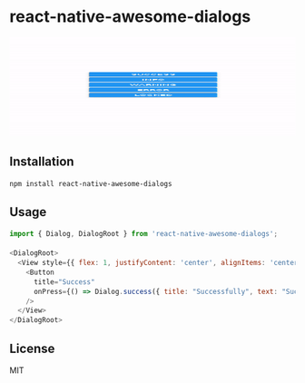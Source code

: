 # react-native-awesome-dialogs

<div align="center">
  <img src="https://github.com/hlsxx/react-native-awesome-dialogs/blob/master/blob/example.gif" alt="react-native-awesome-dialogs" style="width:100%; max-height:175px" />
</div>

## Installation

```sh
npm install react-native-awesome-dialogs
```

## Usage


```js
import { Dialog, DialogRoot } from 'react-native-awesome-dialogs';

<DialogRoot>
  <View style={{ flex: 1, justifyContent: 'center', alignItems: 'center'}}>
    <Button
      title="Success"
      onPress={() => Dialog.success({ title: "Successfully", text: "Successfully executed" })}
    />
  </View>
</DialogRoot>
```


## License
MIT
